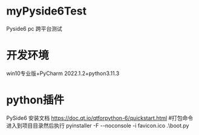 # myPyside6Test
Pyside6 pc 跨平台测试
# 开发环境
win10专业版+PyCharm 2022.1.2+python3.11.3
# python插件
PySide6
安装文档
https://doc.qt.io/qtforpython-6/quickstart.html
#打包命令
进入到项目目录然后执行
pyinstaller -F --noconsole -i favicon.ico  .\boot.py


